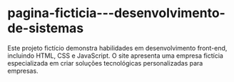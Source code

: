 # pagina-ficticia---desenvolvimento-de-sistemas
Este projeto fictício demonstra habilidades em desenvolvimento front-end, incluindo HTML, CSS e JavaScript. O site apresenta uma empresa fictícia especializada em criar soluções tecnológicas personalizadas para empresas. 
